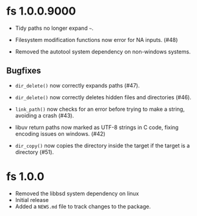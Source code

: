# fs 1.0.0.9000

* Tidy paths no longer expand `~`.

* Filesystem modification functions now error for NA inputs. (#48)

* Removed the autotool system dependency on non-windows systems.

## Bugfixes

* `dir_delete()` now correctly expands paths (#47).

* `dir_delete()` now correctly deletes hidden files and directories (#46).

* `link_path()` now checks for an error before trying to make a string,
  avoiding a crash (#43).

* libuv return paths now marked as UTF-8 strings in C code, fixing encoding
  issues on windows. (#42)

* `dir_copy()` now copies the directory inside the target if the target is a
  directory (#51).

# fs 1.0.0

* Removed the libbsd system dependency on linux
* Initial release
* Added a `NEWS.md` file to track changes to the package.
